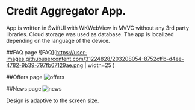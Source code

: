 # Credit Aggregator App.

App is written in SwiftUI with WKWebView in MVVC without any 3rd party libraries. Cloud storage was used as database. The app is localized depending on the language of the device.

##FAQ page
![FAQ](https://user-images.githubusercontent.com/31224828/203208054-8752cffb-d4ee-4782-9b39-797fb67129ae.png  | width=25 )

##Offers page
![offers](https://user-images.githubusercontent.com/31224828/203208090-1a3fa989-feae-46c8-9195-9affbcc002e1.png)

##News page
![news](https://user-images.githubusercontent.com/31224828/203208117-e712ddc3-c31c-42f3-ac84-5f7b6f2d7621.png)

Design is adaptive to the screen size. 
